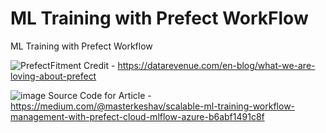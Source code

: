 # ML Training with Prefect WorkFlow
 ML Training with Prefect Workflow

![PrefectFitment](https://user-images.githubusercontent.com/41631964/225421650-75d1c3c5-b767-4f9e-b790-5d8dd6c1801f.png)
Credit - https://datarevenue.com/en-blog/what-we-are-loving-about-prefect

![image](https://user-images.githubusercontent.com/41631964/225421852-9452c943-5ff9-49fa-8db8-109dfa83faf0.png)
Source Code for Article - https://medium.com/@masterkeshav/scalable-ml-training-workflow-management-with-prefect-cloud-mlflow-azure-b6abf1491c8f
